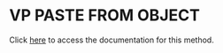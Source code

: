 <!---->
# VP PASTE FROM OBJECT

Click [here](https://developer.4d.com/docs/20/ViewPro/method-list#vp-paste-from-object) to access the documentation for this method.

